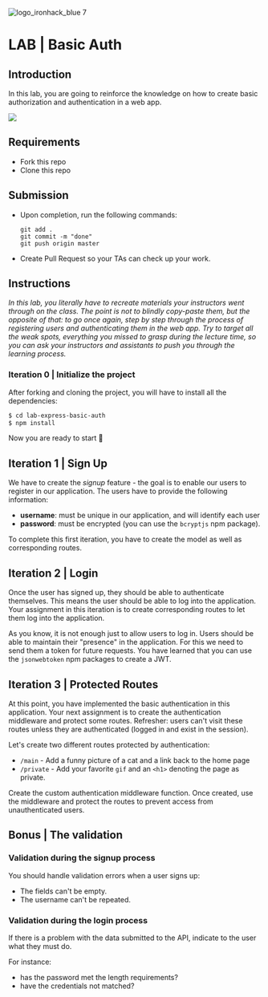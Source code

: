 ![logo_ironhack_blue 7](https://user-images.githubusercontent.com/23629340/40541063-a07a0a8a-601a-11e8-91b5-2f13e4e6b441.png)

# LAB | Basic Auth

## Introduction

In this lab, you are going to reinforce the knowledge on how to create basic authorization and authentication in a web app.

![](https://s3-eu-west-1.amazonaws.com/ih-materials/uploads/upload_044a7b23c9b4cf082e1c4fadcd12d308.png)

## Requirements

- Fork this repo
- Clone this repo

## Submission

- Upon completion, run the following commands:

  ```
  git add .
  git commit -m "done"
  git push origin master
  ```

- Create Pull Request so your TAs can check up your work.

## Instructions

_In this lab, you literally have to recreate materials your instructors went through on the class. The point is not to blindly copy-paste them, but the opposite of that: to go once again, step by step through the process of registering users and authenticating them in the web app. Try to target all the weak spots, everything you missed to grasp during the lecture time, so you can ask your instructors and assistants to push you through the learning process._

### Iteration 0 | Initialize the project

After forking and cloning the project, you will have to install all the dependencies:

```sh
$ cd lab-express-basic-auth
$ npm install
```

Now you are ready to start 🚀

## Iteration 1 | Sign Up

We have to create the _signup_ feature - the goal is to enable our users to register in our application. The users have to provide the following information:

- **username**: must be unique in our application, and will identify each user
- **password**: must be encrypted (you can use the `bcryptjs` npm package).

To complete this first iteration, you have to create the model as well as corresponding routes.

## Iteration 2 | Login

Once the user has signed up, they should be able to authenticate themselves.
This means the user should be able to log into the application.
Your assignment in this iteration is to create corresponding routes to let them log into the application.

As you know, it is not enough just to allow users to log in.
Users should be able to maintain their "presence" in the application.
For this we need to send them a token for future requests.
You have learned that you can use the `jsonwebtoken` npm packages to create a JWT.

## Iteration 3 | Protected Routes

At this point, you have implemented the basic authentication in this application. Your next assignment is to create the authentication middleware and protect some routes. Refresher: users can't visit these routes unless they are authenticated (logged in and exist in the session).

Let's create two different routes protected by authentication:

- `/main` - Add a funny picture of a cat and a link back to the home page
- `/private` - Add your favorite `gif` and an `<h1>` denoting the page as private.

Create the custom authentication middleware function.
Once created, use the middleware and protect the routes to prevent access from unauthenticated users.

## Bonus | The validation

### Validation during the signup process

You should handle validation errors when a user signs up:

- The fields can't be empty.
- The username can't be repeated.

### Validation during the login process

If there is a problem with the data submitted to the API, indicate to the user what they must do.

For instance:

- has the password met the length requirements?
- have the credentials not matched?

